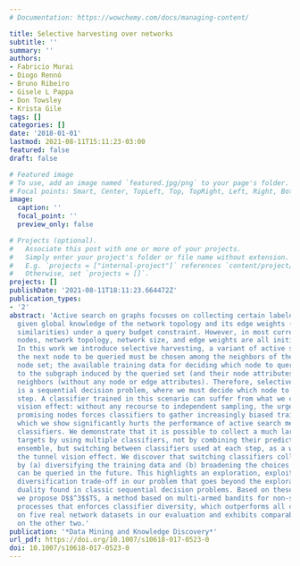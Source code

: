 ```yaml
---
# Documentation: https://wowchemy.com/docs/managing-content/

title: Selective harvesting over networks
subtitle: ''
summary: ''
authors:
- Fabricio Murai
- Diogo Rennó
- Bruno Ribeiro
- Gisele L Pappa
- Don Towsley
- Krista Gile
tags: []
categories: []
date: '2018-01-01'
lastmod: 2021-08-11T15:11:23-03:00
featured: false
draft: false

# Featured image
# To use, add an image named `featured.jpg/png` to your page's folder.
# Focal points: Smart, Center, TopLeft, Top, TopRight, Left, Right, BottomLeft, Bottom, BottomRight.
image:
  caption: ''
  focal_point: ''
  preview_only: false

# Projects (optional).
#   Associate this post with one or more of your projects.
#   Simply enter your project's folder or file name without extension.
#   E.g. `projects = ["internal-project"]` references `content/project/deep-learning/index.md`.
#   Otherwise, set `projects = []`.
projects: []
publishDate: '2021-08-11T18:11:23.664472Z'
publication_types:
- '2'
abstract: 'Active search on graphs focuses on collecting certain labeled nodes (targets)
  given global knowledge of the network topology and its edge weights (encoding pairwise
  similarities) under a query budget constraint. However, in most current networks,
  nodes, network topology, network size, and edge weights are all initially unknown.
  In this work we introduce selective harvesting, a variant of active search where
  the next node to be queried must be chosen among the neighbors of the current queried
  node set; the available training data for deciding which node to query is restricted
  to the subgraph induced by the queried set (and their node attributes) and their
  neighbors (without any node or edge attributes). Therefore, selective harvesting
  is a sequential decision problem, where we must decide which node to query at each
  step. A classifier trained in this scenario can suffer from what we call a tunnel
  vision effect: without any recourse to independent sampling, the urge to only query
  promising nodes forces classifiers to gather increasingly biased training data,
  which we show significantly hurts the performance of active search methods and standard
  classifiers. We demonstrate that it is possible to collect a much larger set of
  targets by using multiple classifiers, not by combining their predictions as a weighted
  ensemble, but switching between classifiers used at each step, as a way to ease
  the tunnel vision effect. We discover that switching classifiers collects more targets
  by (a) diversifying the training data and (b) broadening the choices of nodes that
  can be queried in the future. This highlights an exploration, exploitation, and
  diversification trade-off in our problem that goes beyond the exploration and exploitation
  duality found in classic sequential decision problems. Based on these observations
  we propose D$$^3$$TS, a method based on multi-armed bandits for non-stationary stochastic
  processes that enforces classifier diversity, which outperforms all competing methods
  on five real network datasets in our evaluation and exhibits comparable performance
  on the other two.'
publication: '*Data Mining and Knowledge Discovery*'
url_pdf: https://doi.org/10.1007/s10618-017-0523-0
doi: 10.1007/s10618-017-0523-0
---
```


